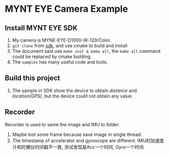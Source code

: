 # MYNT EYE Camera Example

## Install MYNT EYE SDK
1. My camera is MYNE-EYE-D1000-IR-120/Color.
1. `git clone` from [sdk](https://github.com/slightech/MYNT-EYE-D-SDK), and use cmake to build and install
1. The document said use `make init & make all`, the `make all` command could be replaced by cmake building.
1. The `samples` has many useful code and tools.

## Build this project
1. The sample in SDK show the device to obtain *distance* and *location(GPS)*, but the device could not obtain any value.

## Recorder
Recorder is used to same the image and IMU to folder.
1. Maybe lost some frame because save image in single thread.
1. The timestamp of accelerator and gyroscope are different. IMU的加速度计和陀螺仪时间戳不一致, 测试发现是Acc一个时间, Gyro一个时间.